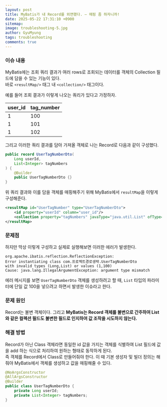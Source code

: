 ```yaml
---
layout:	post
title: MyBatis가 내 Record를 외면했다. — 매핑 좀 하자니까!
date: 2025-05-22 17:31:10 +0900
sitemap: 
image: troubleshooting-5.jpg
author: GyuMyung
tags: troubleshooting
comments: true
---
```


### 이슈 내용
MyBatis에는 조회 쿼리 결과가 여러 rows로 조회되는 데이터를 객체의 Collection 필드에 담을 수 있는 기능이 있다.  
바로 `<resultMap/>` 태그 내 `<collection/>` 태그이다.

예를 들어 조회 결과가 이렇게 나오는 쿼리가 있다고 가정하자.

| user_id | tag_number |
| ------- | ---------- |
| 1       | 100        |
| 1       | 101        |
| 1       | 102        |

그리고 이러한 쿼리 결과를 담아 가져올 객체로 나는 Record로 다음과 같이 구성했다.

```java
public record UserTagNumberDto(
    Long userId,
    List<Integer> tagNumbers
) {
    @Builder
    public UserTagNumberDto {}
}
```

위 쿼리 결과와 이를 담을 객체를 매핑해주기 위해 MyBatis에서 `resultMap`을 이렇게 구성해준다.

```xml
<resultMap id="UserTagNumber" type="UserTagNumberDto">
    <id property="userId" column="user_id"/>
    <collection property="tagNumbers" javaType="java.util.List" ofType="int" column="tag_number"/>
</resultMap>
```

### 문제점
하지만 막상 이렇게 구성하고 실제로 실행해보면 이러한 에러가 발생한다.

```
org.apache.ibatis.reflection.ReflectionException:
Error instantiating class com.프로젝트경로생략.UserTagNumberDto
with invalid types (Long,List) or values (1,100)
Cause: java.lang.IllegalArgumentException: argument type mismatch
```

에러 메시지를 보면 `UserTagNumberDto` 객체를 생성하려고 할 때, `List` 타입의 파라미터에 단일 값 100을 넣으려고 하면서 발생한 이슈라고 한다.

### 문제 원인
Record는 불변 객체이다. 그리고 **MyBatis는 Record 객체를 불변으로 간주하여 List와 같은 컬렉션 필드도 불변한 필드로 인지하여 값 조작을 시도하지 않는다.**

### 해결 방법
Record가 아닌 Class 객체라면 동일한 id 값을 가지는 객체를 식별하여 List 필드에 값을 add 하는 식으로 처리하여 원하는 형태로 동작하게 된다.  
즉 객체를 Record에서 Class로 만들어줘야 한다. 이 때 기본 생성자 및 빌더 정의는 해줘야 MyBatis에서 객체를 생성하고 값을 매핑해줄 수 있다.

```java
@NoArgsConstructor
@AllArgsConstructor
@Builder
public class UserTagNumberDto {
    private Long userId;
    private List<Integer> tagNumbers;
}
```

